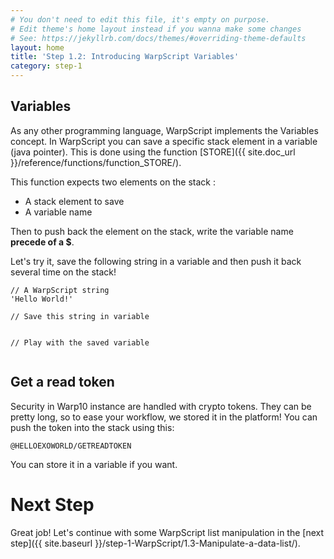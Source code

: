 ```yaml
---
# You don't need to edit this file, it's empty on purpose.
# Edit theme's home layout instead if you wanna make some changes
# See: https://jekyllrb.com/docs/themes/#overriding-theme-defaults
layout: home
title: 'Step 1.2: Introducing WarpScript Variables'
category: step-1
---
```



## Variables

As any other programming language, WarpScript implements the Variables concept. In WarpScript you can save a specific stack element in a variable (java pointer). This is done using the function [STORE]({{ site.doc_url }}/reference/functions/function_STORE/). 

This function expects two elements on the stack : 
- A stack element to save
- A variable name

Then to push back the element on the stack, write the variable name **precede of a $**.

Let's try it, save the following string in a variable and then push it back several time on the stack!

```
// A WarpScript string
'Hello World!'

// Save this string in variable


// Play with the saved variable


```

## Get a read token

Security in Warp10 instance are handled with crypto tokens. They can be pretty long, so to ease your workflow, we stored it in the platform! You can push the token into the stack using this:

```
@HELLOEXOWORLD/GETREADTOKEN
```

You can store it in a variable if you want.

# Next Step

Great job! Let's continue with some WarpScript list manipulation in the [next step]({{ site.baseurl }}/step-1-WarpScript/1.3-Manipulate-a-data-list/).